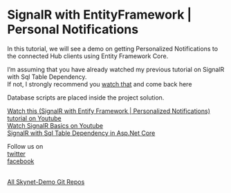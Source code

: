 # SignalR with EntityFramework | Personal Notifications
In this tutorial, we will see a demo on getting Personalized Notifications to the connected Hub clients using Entity Framework Core.

I’m assuming that you have already watched my previous tutorial on SignalR with Sql Table Dependency. <br/>
If not, I strongly recommend you <a href="https://youtu.be/3SJrag0UiTY">watch that</a> and come back here <br/>

Database scripts are placed inside the project solution.

<a href="https://youtu.be/-5LltuHw2q8">Watch this (SignalR with Entify Framework | Personalized Notifications) tutorial on Youtube</a></br>
<a href="https://youtu.be/_RepoZyMtL4">Watch SignalR Basics on Youtube</a></br>
<a href="https://youtu.be/3SJrag0UiTY">SignalR with Sql Table Dependency in Asp.Net Core</a></br>

Follow us on <br/>
<a href="https://twitter.com/Skynetechs">twitter</a> <br/>
<a href="https://www.facebook.com/Skynetfor.net">facebook</a>

<br/>
<a href="https://github.com/Skynet-Demos">All Skynet-Demo Git Repos</a> <br/>
